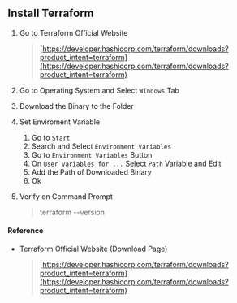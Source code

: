 ## Install Terraform

1. Go to Terraform Official Website

    > [https://developer.hashicorp.com/terraform/downloads?product_intent=terraform](https://developer.hashicorp.com/terraform/downloads?product_intent=terraform)

2. Go to Operating System and Select `Windows` Tab

3. Download the Binary to the Folder

4. Set Enviroment Variable
    1. Go to `Start`
    2. Search and Select `Environment Variables`
    3. Go to `Environment Variables` Button
    4. On `User variables for ...` Select `Path` Variable and Edit
    5. Add the Path of Downloaded Binary
    6. Ok

5. Verify on Command Prompt

    > terraform --version


#### Reference
- Terraform Official Website (Download Page)

    > [https://developer.hashicorp.com/terraform/downloads?product_intent=terraform](https://developer.hashicorp.com/terraform/downloads?product_intent=terraform)
